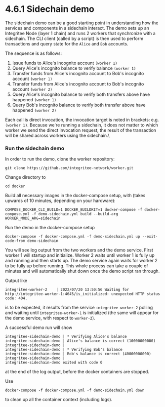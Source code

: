 # 4.6.1 Sidechain demo

The sidechain demo can be a good starting point in understanding how the services and components in a sidechain interact. The demo sets up an Integritee Node (layer 1 chain) and runs 2 workers that synchronize with a sidechain. The CLI client (called by a script) is then used to perform transactions and query state for the `Alice` and `Bob` accounts.

The sequence is as follows:

1. Issue funds to Alice's incognito account `(worker 1)`
2. Query Alice's incognito balance to verify balance `(worker 1)`
3. Transfer funds from Alice's incognito account to Bob's incognito account `(worker 1)`
4. Transfer funds from Alice's incognito account to Bob's incognito account `(worker 2)`
5. Query Alice's incognito balance to verify both transfers above have happened `(worker 1)`
6. Query Bob's incognito balance to verify both transfer above have happened `(worker 2)`

Each call is direct invocation, the invocation target is noted in brackets: e.g. `(worker 1)`. Because we're running a sidechain, it does not matter to which worker we send the direct invocation request, the result of the transaction will be shared across workers using the sidechain.\


### Run the sidechain demo

In order to run the demo, clone the worker repository:

```
git clone https://github.com/integritee-network/worker.git
```

Change directory to

```
cd docker
```

Build all necessary images in the docker-compose setup, with (takes upwards of 10 minutes, depending on your hardware):

```
COMPOSE_DOCKER_CLI_BUILD=1 DOCKER_BUILDKIT=1 docker-compose -f docker-compose.yml -f demo-sidechain.yml build --build-arg WORKER_MODE_ARG=sidechain
```

Run the demo in the docker-compose setup

```
docker-compose -f docker-compose.yml -f demo-sidechain.yml up --exit-code-from demo-sidechain
```

You will see log output from the two workers and the demo service. First worker 1 will startup and initialize. Worker 2 waits until worker 1 is fully up and running and then starts up. The demo service again waits for worker 2 to be fully up before running. This whole process can take a couple of minutes and will automatically shut down once the demo script ran through.

Output like

```
integritee-worker-2    | 2022/07/20 13:50:56 Waiting for http://integritee-worker-1:4645/is_initialized: unexpected HTTP status code: 404.
```

is to be expected, it results from the service `integritee-worker-2` polling and waiting until `integritee-worker-1` is initialized (the same will appear for the demo service, with respect to `worker-2`).

A successful demo run will show

```
integritee-sidechain-demo | * Verifying Alice's balance
integritee-sidechain-demo | Alice's balance is correct (10000000000)
integritee-sidechain-demo |
integritee-sidechain-demo | * Verifying Bob's balance
integritee-sidechain-demo | Bob's balance is correct (40000000000)
integritee-sidechain-demo |
integritee-sidechain-demo exited with code 0
```

at the end of the log output, before the docker containers are stopped.

Use

```
docker-compose -f docker-compose.yml -f demo-sidechain.yml down
```

to clean up all the container context (including logs).
